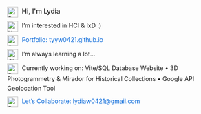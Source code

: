 <div style="font-family: -apple-system, sans-serif; line-height: 1.6; max-width: 600px;">
  <p style="margin: 0 0 8px 0;">
    <img src="https://raw.githubusercontent.com/Tarikul-Islam-Anik/Animated-Fluent-Emojis/master/Emojis/Smilies/Partying%20Face.png" alt="Partying Face" width="25" height="25" style="vertical-align: middle; margin-right: 5px;" />
    <span style="font-size: 1.1em; font-weight: 500;">Hi, I'm Lydia</span>
  </p>
  
  <p style="margin: 0 0 8px 0;">
    <img src="https://raw.githubusercontent.com/Tarikul-Islam-Anik/Animated-Fluent-Emojis/master/Emojis/Smilies/Growing%20Heart.png" alt="Heart" width="25" height="25" style="vertical-align: middle; margin-right: 5px;" />
    I’m interested in HCI & IxD :)
  </p>
  <p style="margin: 0 0 8px 0;">
    <img src="https://raw.githubusercontent.com/Tarikul-Islam-Anik/Animated-Fluent-Emojis/master/Emojis/Travel%20and%20places/Star.png" alt="Star" width="25" height="25" style="vertical-align: middle; margin-right: 5px;" />
    <a href="https://tyyw0421.github.io" style="color: #0969da; text-decoration: none;">Portfolio: tyyw0421.github.io</a>
  </p>
  
  <p style="margin: 0 0 8px 0;">
    <img src="https://raw.githubusercontent.com/Tarikul-Islam-Anik/Animated-Fluent-Emojis/master/Emojis/Travel%20and%20places/One%20O%E2%80%99Clock.png" alt="Clock" width="25" height="25" style="vertical-align: middle; margin-right: 5px;" />
    I’m always learning a lot...
  </p>
  <p style="margin: 0 0 8px 0;">
    <img src="https://raw.githubusercontent.com/Tarikul-Islam-Anik/Animated-Fluent-Emojis/master/Emojis/Smilies/Robot.png" alt="Robot" width="25" height="25" style="vertical-align: middle; margin-right: 5px;" />
    Currently working on: Vite/SQL Database Website • 3D Photogrammetry & Mirador for Historical Collections • Google API Geolocation Tool
  </p>
  <p style="margin: 0;">
    <img src="https://raw.githubusercontent.com/Tarikul-Islam-Anik/Animated-Fluent-Emojis/master/Emojis/Travel%20and%20places/Rocket.png" alt="Rocket" width="25" height="25" style="vertical-align: middle; margin-right: 5px;" />
    <a href="mailto:lydiaw0421@gmail.com" style="color: #0969da; text-decoration: none;">Let’s Collaborate: lydiaw0421@gmail.com</a>
  </p>
</div>

<!---
TianyunWang0421/TianyunWang0421 is a ✨ special ✨ repository because its `README.md` (this file) appears on your GitHub profile.
You can click the Preview link to take a look at your changes.
--->

<!-- [![Top Langs](https://github-readme-stats.vercel.app/api/top-langs/?username=TianyunWang0421)](https://github.com/TianyunWang0421/github-readme-stats) -->

